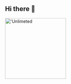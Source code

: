 ## Hi there 👋

<img scr="https://i.pinimg.com/originals/89/13/54/891354ad7044ad1fdb4b9783f26a669e.gif" alt="'Unlimeted" width = "200">
